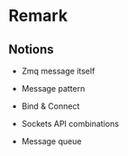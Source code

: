 # Remark

## Notions

- Zmq message itself

- Message pattern

- Bind & Connect

- Sockets API combinations

- Message queue
